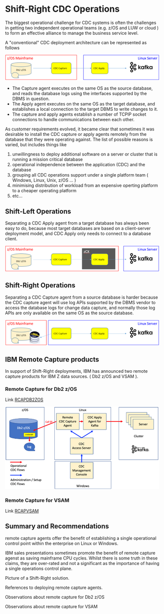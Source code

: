 # Shift-Right CDC Operations

The biggest operational challenge for CDC systems is often the challenges in getting two independent operational 
teams (e.g. z/OS and LUW or cloud ) to form an effective alliance to manage the business service level.

A "conventional" CDC deployment architecture can be represented as follows

![shift_m](/images/shift_m.png)

* The Capture agent executes on the same OS as the source database, and reads the database logs using the interfaces supported by the DBMS in question.
* The Apply agent executes on the same OS as the target database, and establishes a local connection to the target DBMS to write changes to it.
* The capture and apply agents establish a number of TCPIP socket connections to handle communications between each other.

As customer requirements evolved, it became clear that sometimes it was desirable to install the CDC capture or apply agents 
remotely from the database that they were operating against. The list of possible reasons is varied, but includes things like

1. unwillingness to deploy additional software on a server or cluster that is running a mission critical database
2. operational independence between the application (CDC) and the database
3. grouping all CDC operations support under a single platform team ( Windows, Linux, Unix, z/OS ... )
4. minimising distribution of workload from an expensive operting platform to a cheaper operating platform
5. etc...

## Shift-Left Operations
Separating a CDC Apply agent from a target database has always been easy to do, because 
most target databases are based on a client-server deployment model, and CDC Apply only needs to connect to a database client.

![shift_l](/images/shift_l.png)

## Shift-Right Operations
Separating a CDC Capture agent from a source database is harder because the CDC capture agent will use log APIs 
supported by the DBMS vendor to access the database logs for change data capture, and normally those log APIs are
only available on the same OS as the source database.

![shift_r](/images/shift_r.png)


## IBM Remote Capture products

In support of Shift-Right deployments, IBM has announced two remote capture products for IBM Z data sources. ( Db2 z/OS and VSAM ).

### Remote Capture for Db2 z/OS

Link [RCAPDB2ZOS](https://github.com/zeditor01/cdc_examples/blob/main/documents/deploy_remotecdccapture_db2zos.md) 

![rcapdb2](/images/rcapdb2.png)

### Remote Capture for VSAM

Link [RCAPVSAM](https://github.com/zeditor01/cdc_examples/blob/main/documents/deploy_remotecdccapture_vsam.md) 



## Summary and Recommendations

remote capture agents offer the benefit of establishing a single operational control point within the enterprise on Linux or Windows.

IBM sales presentations sometimes promote the benefit of remote capture agenst as saving mainframe CPU cycles. 
Whilst there is some truth in these claims, they are over-rated and not a significant as the importance of having a single operations control plane.

Picture of a Shift-Right solution.

References to deploying remote capture agents.

Observations about remote capture for Db2 z/OS

Observations about remote capture for VSAM

